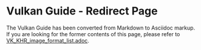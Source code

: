 # Vulkan Guide - Redirect Page

The Vulkan  Guide has been converted from Markdown to Asciidoc markup. If you are looking for the former contents of this page, please refer to [VK_KHR_image_format_list.adoc](./VK_KHR_image_format_list.adoc).

